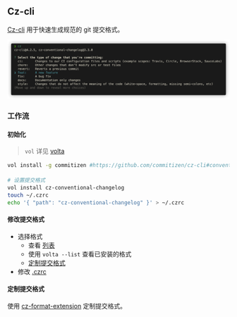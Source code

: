 ## Cz-cli

[Cz-cli](https://github.com/commitizen/cz-cli#making-your-repo-commitizen-friendly) 用于快速生成规范的 git 提交格式。

![](../medias/2022-10-20-15-35-51.png)

### 工作流

#### 初始化

> `vol` 详见 [volta](../lang/javascript/README.md#volta)

```bash
vol install -g commitizen #https://github.com/commitizen/cz-cli#conventional-commit-messages-as-a-global-utility

# 设置提交格式
vol install cz-conventional-changelog
touch ~/.czrc
echo '{ "path": "cz-conventional-changelog" }' > ~/.czrc
```

#### 修改提交格式

-   选择格式
    -   查看 [列表](https://github.com/commitizen/cz-cli#making-your-repo-commitizen-friendly)
    -   使用 `volta --list` 查看已安装的格式
    -   [定制提交格式](#定制提交格式)
-   修改 [.czrc](./.czrc)

#### 定制提交格式

使用 [cz-format-extension](https://github.com/tyankatsu0105/cz-format-extension) 定制提交格式。
